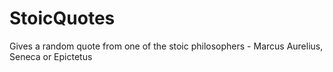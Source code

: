 # StoicQuotes

Gives a random quote from one of the stoic philosophers - Marcus Aurelius, Seneca or Epictetus
